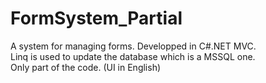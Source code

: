 # FormSystem_Partial
A system for managing forms. Developped in C#.NET MVC.<br />
Linq is used to update the database which is a MSSQL one.<br />
Only part of the code. (UI in English)
